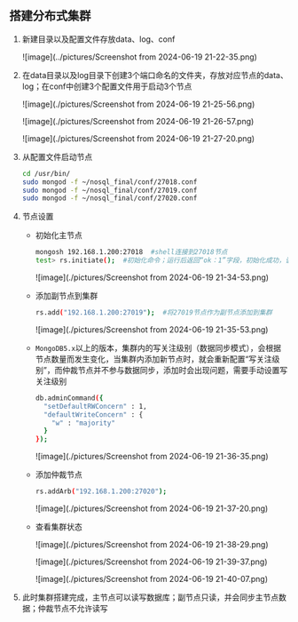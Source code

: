 ## 搭建分布式集群

1. 新建目录以及配置文件存放data、log、conf

   ![image](../pictures/Screenshot from 2024-06-19 21-22-35.png)

2. 在data目录以及log目录下创建3个端口命名的文件夹，存放对应节点的data、log；在conf中创建3个配置文件用于启动3个节点

   ![image](./pictures/Screenshot from 2024-06-19 21-25-56.png)

   ![image](./pictures/Screenshot from 2024-06-19 21-26-57.png)

   ![image](./pictures/Screenshot from 2024-06-19 21-27-20.png)

3. 从配置文件启动节点

   ```bash
   cd /usr/bin/
   sudo mongod -f ~/nosql_final/conf/27018.conf 
   sudo mongod -f ~/nosql_final/conf/27019.conf 
   sudo mongod -f ~/nosql_final/conf/27020.conf 
   ```

4. 节点设置

   - 初始化主节点

      ```bash
      mongosh 192.168.1.200:27018  #shell连接到27018节点
      test> rs.initiate();  #初始化命令；运行后返回“ok：1”字段，初始化成功，该节点成为主节点
      ```

      ![image](./pictures/Screenshot from 2024-06-19 21-34-53.png)

   - 添加副节点到集群

      ```bash
      rs.add("192.168.1.200:27019");  #将27019节点作为副节点添加到集群
      ```

      ![image](./pictures/Screenshot from 2024-06-19 21-35-53.png)

   - `MongoDB5.x`以上的版本，集群内的写关注级别（数据同步模式），会根据节点数量而发生变化，当集群内添加新节点时，就会重新配置“写关注级别”，而仲裁节点并不参与数据同步，添加时会出现问题，需要手动设置写关注级别

      ```bash
      db.adminCommand({
        "setDefaultRWConcern" : 1,
        "defaultWriteConcern" : {
          "w" : "majority"
        }
      });
      ```

      ![image](./pictures/Screenshot from 2024-06-19 21-36-35.png)

   - 添加仲裁节点

      ```bash
      rs.addArb("192.168.1.200:27020");
      ```

      ![image](./pictures/Screenshot from 2024-06-19 21-37-20.png)

   - 查看集群状态

      ![image](./pictures/Screenshot from 2024-06-19 21-38-29.png)

      ![image](./pictures/Screenshot from 2024-06-19 21-39-37.png)

      ![image](./pictures/Screenshot from 2024-06-19 21-40-07.png)

5. 此时集群搭建完成，主节点可以读写数据库；副节点只读，并会同步主节点数据；仲裁节点不允许读写
